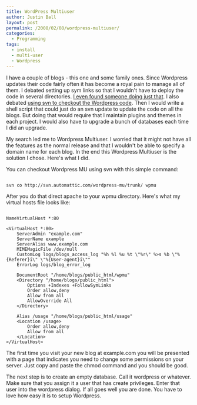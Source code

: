```yaml
---
title: WordPress Multiuser
author: Justin Ball
layout: post
permalink: /2008/02/08/wordpress-multiuser/
categories:
  - Programming
tags:
  - install
  - multi-user
  - Wordpress
---
```


I have a couple of blogs - this one and some family ones.  Since Wordpress updates their code fairly often it has become a royal pain to manage all of them.   I debated setting up sym links so that I wouldn't have to deploy the code in several directories.  <a href="http://striderweb.com/nerdaphernalia/features/virtual-multiblog/">I even found someone doing just that</a>.  I also debated <a href="http://wordpress.org/download/svn/">using svn to checkout the Wordpress code</a>.  Then I would write a shell script that could just do an svn update to update the code on all the blogs.  But doing that would require that I maintain plugins and themes in each project.  I would also have to upgrade a bunch of databases each time I did an upgrade.

My search led me to Wordpress Multiuser.  I worried that it might not have all the features as the normal release and that I wouldn't be able to specify a domain name for each blog.  In the end this Wordpress Multiuser is the solution I chose.  Here's what I did.

You can checkout Wordpress MU using svn with this simple command:
<pre><code class="ruby">
svn co http://svn.automattic.com/wordpress-mu/trunk/ wpmu
</pre></code>

After you do that direct apache to your wpmu directory.  Here's what my virtual hosts file looks like:

<pre><code class="ruby">
NameVirtualHost *:80

&lt;VirtualHost *:80&gt;
    ServerAdmin &quot;example.com&quot;
    ServerName example
    ServerAlias www.example.com
    MIMEMagicFile /dev/null
    CustomLog logs/blogs_access_log &quot;%h %l %u %t \&quot;%r\&quot; %&gt;s %b \&quot;%{Referer}i\&quot; \&quot;%{User-agent}i\&quot;&quot;
    ErrorLog logs/blog_error_log

    DocumentRoot &quot;/home/blogs/public_html/wpmu&quot;
    &lt;Directory &quot;/home/blogs/public_html&quot;&gt;
        Options +Indexes +FollowSymLinks
        Order allow,deny
        Allow from all
        AllowOverride All
    &lt;/Directory&gt;

    Alias /usage &quot;/home/blogs/public_html/usage&quot;
    &lt;Location /usage&gt;
        Order allow,deny
        Allow from all
    &lt;/Location&gt;
&lt;/VirtualHost&gt;
</pre></code>


The first time you visit your new blog at example.com you will be presented with a page that indicates you need to change some permissions on your server.  Just copy and paste the chmod command and you should be good.

The next step is to create an empty database.  Call it wordpress or whatever.  Make sure that you assign it a user that has create privileges.  Enter that user into the wordpress dialog.  If all goes well you are done.  You have to love how easy it is to setup Wordpress.

